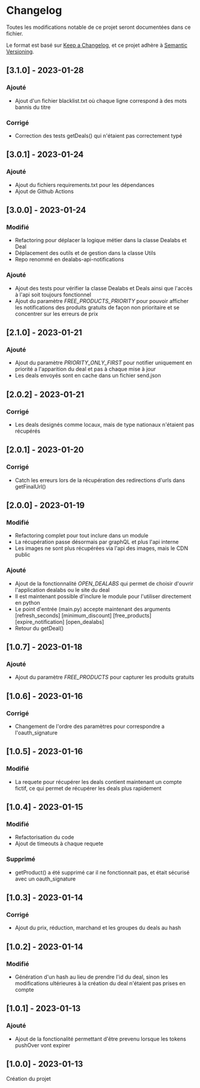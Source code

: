 # Changelog

Toutes les modifications notable de ce projet seront documentées dans ce fichier.

Le format est basé sur [Keep a Changelog](https://keepachangelog.com/fr/1.0.0/),
et ce projet adhère à [Semantic Versioning](https://semver.org/spec/v2.0.0.html).

## [3.1.0] - 2023-01-28

### Ajouté

- Ajout d'un fichier blacklist.txt où chaque ligne correspond à des mots bannis du titre

### Corrigé

- Correction des tests getDeals() qui n'étaient pas correctement typé

## [3.0.1] - 2023-01-24

### Ajouté

- Ajout du fichiers requirements.txt pour les dépendances
- Ajout de Github Actions

## [3.0.0] - 2023-01-24

### Modifié

- Refactoring pour déplacer la logique métier dans la classe Dealabs et Deal
- Déplacement des outils et de gestion dans la classe Utils
- Repo renommé en dealabs-api-notifications

### Ajouté

- Ajout des tests pour vérifier la classe Dealabs et Deals ainsi que l'accès à l'api soit toujours fonctionnel
- Ajout du paramètre _FREE_PRODUCTS_PRIORITY_ pour pouvoir afficher les notifications des produits gratuits de façon non prioritaire et se concentrer sur les erreurs de prix

## [2.1.0] - 2023-01-21

### Ajouté

- Ajout du paramètre _PRIORITY_ONLY_FIRST_ pour notifier uniquement en priorité a l'apparition du deal et pas à chaque mise à jour
- Les deals envoyés sont en cache dans un fichier send.json

## [2.0.2] - 2023-01-21

### Corrigé

- Les deals designés comme locaux, mais de type nationaux n'étaient pas récupérés

## [2.0.1] - 2023-01-20

### Corrigé

- Catch les erreurs lors de la récupération des redirections d'urls dans getFinalUrl()

## [2.0.0] - 2023-01-19

### Modifié

- Refactoring complet pour tout inclure dans un module
- La récupération passe désormais par graphQL et plus l'api interne
- Les images ne sont plus récupérées via l'api des images, mais le CDN public

### Ajouté

- Ajout de la fonctionnalité _OPEN_DEALABS_ qui permet de choisir d'ouvrir l'application dealabs ou le site du deal
- Il est maintenant possible d'inclure le module pour l'utiliser directement en python
- Le point d'entrée (main.py) accepte maintenant des arguments [refresh_seconds] [minimum_discount] [free_products] [expire_notification] [open_dealabs]
- Retour du getDeal()

## [1.0.7] - 2023-01-18

### Ajouté

- Ajout du paramètre _FREE_PRODUCTS_ pour capturer les produits gratuits

## [1.0.6] - 2023-01-16

### Corrigé

- Changement de l'ordre des paramètres pour correspondre a l'oauth_signature

## [1.0.5] - 2023-01-16

### Modifié

- La requete pour récupérer les deals contient maintenant un compte fictif, ce qui permet de récupérer les deals plus rapidement

## [1.0.4] - 2023-01-15

### Modifié

- Refactorisation du code
- Ajout de timeouts à chaque requete

### Supprimé

- getProduct() a été supprimé car il ne fonctionnait pas, et était sécurisé avec un oauth_signature

## [1.0.3] - 2023-01-14

### Corrigé

- Ajout du prix, réduction, marchand et les groupes du deals au hash

## [1.0.2] - 2023-01-14

### Modifié

- Génération d'un hash au lieu de prendre l'id du deal, sinon les modifications ultérieures à la création du deal n'étaient pas prises en compte

## [1.0.1] - 2023-01-13

### Ajouté

- Ajout de la fonctionalité permettant d'être prevenu lorsque les tokens pushOver vont expirer

## [1.0.0] - 2023-01-13

Création du projet
